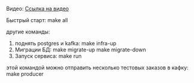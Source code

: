 Видео:
[Ссылка на видео]()

Быстрый старт:
make all

другие команды:
1) поднять postgres и kafka:
make infra-up
2) Миграции БД:
make migrate-up
make migrate-down
3) Запуск сервиса:
make run

этой командой можно отправить несколько тестовых заказов в кафку:
make producer


